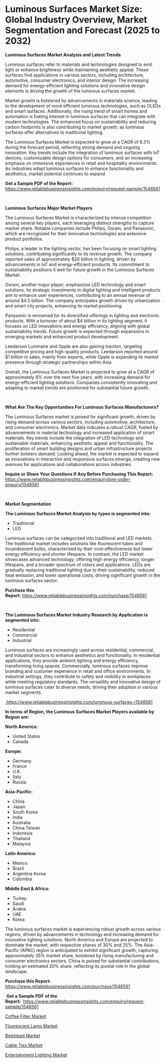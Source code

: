 <p><h1>Luminous Surfaces Market Size: Global Industry Overview, Market Segmentation and Forecast (2025 to 2032)</h1></p><p><strong>Luminous Surfaces Market Analysis and Latest Trends</strong></p>
<p><p>Luminous surfaces refer to materials and technologies designed to emit light or enhance brightness while maintaining aesthetic appeal. These surfaces find applications in various sectors, including architecture, automotive, consumer electronics, and interior design. The increasing demand for energy-efficient lighting solutions and innovative design elements is driving the growth of the luminous surfaces market. </p><p>Market growth is bolstered by advancements in materials science, leading to the development of more efficient luminous technologies, such as OLEDs and smart surfaces. Additionally, the rising trend of smart homes and automation is fueling interest in luminous surfaces that can integrate with modern technologies. The enhanced focus on sustainability and reducing carbon footprints is also contributing to market growth, as luminous surfaces offer alternatives to traditional lighting.</p><p>The Luminous Surfaces Market is expected to grow at a CAGR of 8.3% during the forecast period, reflecting strong demand and ongoing innovation. Key trends include the integration of luminous surfaces with IoT devices, customizable design options for consumers, and an increasing emphasis on immersive experiences in retail and hospitality environments. As industries adopt luminous surfaces to enhance functionality and aesthetics, market potential continues to expand.</p></p>
<p><strong>Get a Sample PDF of the Report:&nbsp;</strong> <a href="https://www.reliablebusinessinsights.com/enquiry/request-sample/1548561?utm_campaign=1106&utm_medium=2&utm_source=Github&utm_content=ia&utm_term=08022025&utm_id=luminous-surfaces">https://www.reliablebusinessinsights.com/enquiry/request-sample/1548561</a></p>
<p>&nbsp;</p>
<p><strong>Luminous Surfaces Major Market Players</strong></p>
<p><p>The Luminous Surfaces Market is characterized by intense competition among several key players, each leveraging distinct strengths to capture market share. Notable companies include Philips, Osram, and Panasonic, which are recognized for their innovative technologies and extensive product portfolios.</p><p>Philips, a leader in the lighting sector, has been focusing on smart lighting solutions, contributing significantly to its revenue growth. The company reported sales of approximately $20 billion in lighting, driven by advancements in IoT and energy-efficient products. Its commitment to sustainability positions it well for future growth in the Luminous Surfaces Market.</p><p>Osram, another major player, emphasizes LED technology and smart solutions. Its strategic investments in digital lighting and intelligent products aim to enhance user experiences, contributing to an annual revenue of around $4.5 billion. The company anticipates growth driven by urbanization and smart city projects, enhancing its market positioning.</p><p>Panasonic is renowned for its diversified offerings in lighting and electronic products. With a turnover of about $4 billion in its lighting segment, it focuses on LED innovations and energy efficiency, aligning with global sustainability trends. Future growth is expected through expansions in emerging markets and enhanced product development.</p><p>Leedarson Luminaire and Opple are also gaining traction, targeting competitive pricing and high-quality products. Leedarson reported around $1 billion in sales, mainly from exports, while Opple is expanding its market presence through strategic partnerships within Asia.</p><p>Overall, the Luminous Surfaces Market is projected to grow at a CAGR of approximately 8% over the next five years, with increasing demand for energy-efficient lighting solutions. Companies consistently innovating and adapting to market trends are positioned for substantial future growth.</p></p>
<p>&nbsp;</p>
<p><strong>What Are The Key Opportunities For Luminous Surfaces Manufacturers?</strong></p>
<p><p>The Luminous Surfaces market is poised for significant growth, driven by rising demand across various sectors, including automotive, architecture, and consumer electronics. Market data indicates a robust CAGR, fueled by advancements in material technology and increased application of smart materials. Key trends include the integration of LED technology and sustainable materials, enhancing aesthetic appeal and functionality. The proliferation of smart building designs and urban infrastructure projects further bolsters demand. Looking ahead, the market is expected to expand as innovations in interactive and responsive surfaces emerge, creating new avenues for applications and collaborations across industries.</p></p>
<p><strong>Inquire or Share Your Questions If Any Before Purchasing This Report:</strong> <a href="https://www.reliablebusinessinsights.com/enquiry/pre-order-enquiry/1548561?utm_campaign=1106&utm_medium=2&utm_source=Github&utm_content=ia&utm_term=08022025&utm_id=luminous-surfaces">https://www.reliablebusinessinsights.com/enquiry/pre-order-enquiry/1548561</a></p>
<p>&nbsp;</p>
<p><strong>Market Segmentation</strong></p>
<p><strong>The Luminous Surfaces Market Analysis by types is segmented into:</strong></p>
<p><ul><li>Traditional</li><li>LED</li></ul></p>
<p><p>Luminous surfaces can be categorized into traditional and LED markets. The traditional market includes solutions like fluorescent tubes and incandescent bulbs, characterized by their cost-effectiveness but lower energy efficiency and shorter lifespans. In contrast, the LED market showcases advanced technology, offering high energy efficiency, longer lifespans, and a broader spectrum of colors and applications. LEDs are gradually replacing traditional lighting due to their sustainability, reduced heat emission, and lower operational costs, driving significant growth in the luminous surfaces sector.</p></p>
<p><strong>Purchase this Report:&nbsp;</strong><a href="https://www.reliablebusinessinsights.com/purchase/1548561?utm_campaign=1106&utm_medium=2&utm_source=Github&utm_content=ia&utm_term=08022025&utm_id=luminous-surfaces">https://www.reliablebusinessinsights.com/purchase/1548561</a></p>
<p>&nbsp;</p>
<p><strong>The Luminous Surfaces Market Industry Research by Application is segmented into:</strong></p>
<p><ul><li>Residential</li><li>Commercial</li><li>Industrial</li></ul></p>
<p><p>Luminous surfaces are increasingly used across residential, commercial, and industrial sectors to enhance aesthetics and functionality. In residential applications, they provide ambient lighting and energy efficiency, transforming living spaces. Commercially, luminous surfaces improve branding and customer experience in retail and office environments. In industrial settings, they contribute to safety and visibility in workplaces while meeting regulatory standards. The versatility and innovative design of luminous surfaces cater to diverse needs, driving their adoption in various market segments.</p></p>
<p><a href="https://www.reliablebusinessinsights.com/luminous-surfaces-r1548561?utm_campaign=1106&utm_medium=2&utm_source=Github&utm_content=ia&utm_term=08022025&utm_id=luminous-surfaces">&nbsp;https://www.reliablebusinessinsights.com/luminous-surfaces-r1548561</a></p>
<p><strong>In terms of Region, the Luminous Surfaces Market Players available by Region are:</strong></p>
<p>
    <p> <strong> North America: </strong>
        <ul>
            <li>United States</li>
            <li>Canada</li>
        </ul>
        </p> 
    <p> <strong> Europe: </strong>
        <ul>
            <li>Germany</li>
            <li>France</li>
            <li>U.K.</li>
            <li>Italy</li>
            <li>Russia</li>
        </ul>
        </p> 
    <p> <strong> Asia-Pacific: </strong>
        <ul>
            <li>China</li>
            <li>Japan</li>
            <li>South Korea</li>
            <li>India</li>
            <li>Australia</li>
            <li>China Taiwan</li>
            <li>Indonesia</li>
            <li>Thailand</li>
            <li>Malaysia</li>
        </ul>
        </p> 
    <p> <strong> Latin America: </strong>
        <ul>
            <li>Mexico</li>
            <li>Brazil</li>
            <li>Argentina Korea</li>
            <li>Colombia</li>
        </ul>
        </p> 
    <p> <strong> Middle East & Africa: </strong>
        <ul>
            <li>Turkey</li>
            <li>Saudi</li>
            <li>Arabia</li>
            <li>UAE</li>
            <li>Korea</li>
        </ul>
    </p>
    </p>
<p><p>The luminous surfaces market is experiencing robust growth across various regions, driven by advancements in technology and increasing demand for innovative lighting solutions. North America and Europe are projected to dominate the market, with respective shares of 30% and 25%. The Asia-Pacific (APAC) region is anticipated to exhibit significant growth, capturing approximately 35% market share, bolstered by rising manufacturing and consumer electronics sectors. China is poised for substantial contributions, holding an estimated 20% share, reflecting its pivotal role in the global landscape.</p></p>
<p><strong>Purchase this Report: </strong><a href="https://www.reliablebusinessinsights.com/purchase/1548561?utm_campaign=1106&utm_medium=2&utm_source=Github&utm_content=ia&utm_term=08022025&utm_id=luminous-surfaces">https://www.reliablebusinessinsights.com/purchase/1548561</a></p>
<p>&nbsp;<strong>Get a Sample PDF of the Report:&nbsp;&nbsp;</strong><a href="https://www.reliablebusinessinsights.com/enquiry/request-sample/1548561?utm_campaign=1106&utm_medium=2&utm_source=Github&utm_content=ia&utm_term=08022025&utm_id=luminous-surfaces">https://www.reliablebusinessinsights.com/enquiry/request-sample/1548561</a></p>
<p><strong></strong></p>
<p><p><a href="https://github.com/vengatsabibu/Market-Research-Report-List-1/blob/main/coffee-filter-market.md?utm_campaign=1106&utm_medium=2&utm_source=Github&utm_content=ia&utm_term=08022025&utm_id=luminous-surfaces">Coffee Filter Market</a></p><p><a href="https://github.com/erobbyelhaw9/Market-Research-Report-List-1/blob/main/fluorescent-lamp-market.md?utm_campaign=1106&utm_medium=2&utm_source=Github&utm_content=ia&utm_term=08022025&utm_id=luminous-surfaces">Fluorescent Lamp Market</a></p><p><a href="https://github.com/sefathlehki/Market-Research-Report-List-1/blob/main/bedstead-market.md?utm_campaign=1106&utm_medium=2&utm_source=Github&utm_content=ia&utm_term=08022025&utm_id=luminous-surfaces">Bedstead Market</a></p><p><a href="https://github.com/rianttegang/Market-Research-Report-List-1/blob/main/cable-ties-market.md?utm_campaign=1106&utm_medium=2&utm_source=Github&utm_content=ia&utm_term=08022025&utm_id=luminous-surfaces">Cable Ties Market</a></p><p><a href="https://github.com/aqharimbugua3/Market-Research-Report-List-1/blob/main/entertainment-lighting-market.md?utm_campaign=1106&utm_medium=2&utm_source=Github&utm_content=ia&utm_term=08022025&utm_id=luminous-surfaces">Entertainment Lighting Market</a></p></p>